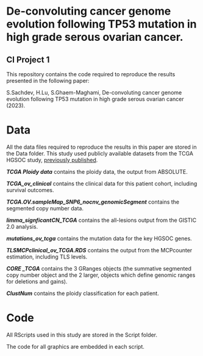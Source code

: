 # De-convoluting cancer genome evolution following TP53 mutation in high grade serous ovarian cancer.
## CI Project 1

This repository contains the code required to reproduce the results presented in the following paper:

S.Sachdev, H.Lu, S.Ghaem-Maghami, De-convoluting cancer genome evolution following TP53 mutation in high grade serous ovarian cancer (2023).

# Data
All the data files required to reproduce the results in this paper are stored in the Data folder. This study used  publicly available datasets from the TCGA HGSOC study, [previously published](https://www.nature.com/articles/nature10166).

***TCGA Ploidy data*** contains the ploidy data, the output from ABSOLUTE.

***TCGA_ov_clinical*** contains the clinical data for this patient cohort, including survival outcomes.

***TCGA.OV.sampleMap_SNP6_nocnv_genomicSegment*** contains the segmented copy number data.

***limma_signficantCN_TCGA*** contains the all-lesions output from the GISTIC 2.0 analysis.

***mutations_ov_tcga*** contains the mutation data for the key HGSOC genes.

***TLSMCPclinical_ov_TCGA.RDS*** contains the output from the MCPcounter estimation, including TLS levels.

***CORE _TCGA*** contains the 3 GRanges objects (the summative segmented copy number object and the 2 larger, objects which define genomic ranges for deletions and gains).

***ClustNum*** contains the ploidy classification for each patient.

# Code
All RScripts used in this study are stored in the Script folder.

The code for all graphics are embedded in each script.
